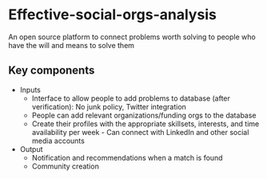 # Effective-social-orgs-analysis

An open source platform to connect problems worth solving to people who have the will and means to solve them

## Key components

* Inputs
  * Interface to allow people to add problems to database (after verification): No junk policy, Twitter integration
  * People can add relevant organizations/funding orgs to the database
  * Create their profiles with the appropriate skillsets, interests, and time availability per week - Can connect with LinkedIn and other social media accounts
* Output
  * Notification and recommendations when a match is found
  * Community creation
